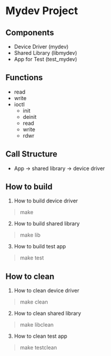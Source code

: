 # Mydev Project

## Components
* Device Driver (mydev)
* Shared Library (libmydev)
* App for Test (test\_mydev)

## Functions
* read
* write
* ioctl
  * init
  * deinit
  * read
  * write
  * rdwr

## Call Structure
* App -> shared library -> device driver

## How to build

1. How to build device driver
> make

2. How to build shared library
> make lib

3. How to build test app
> make test

## How to clean

1. How to clean device driver
> make clean

2. How to clean shared library
> make libclean

3. How to clean test app
> make testclean

